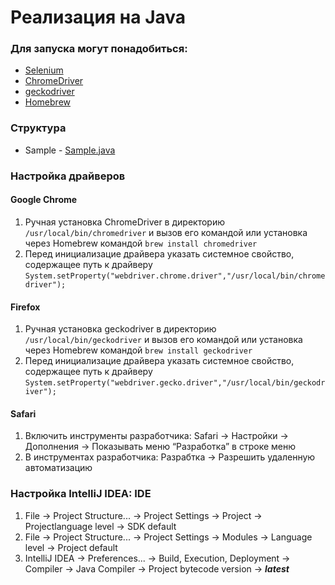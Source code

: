 # Реализация на Java

### Для запуска могут понадобиться:
- [Selenium](https://www.selenium.dev/downloads/ "Selenium download")
- [ChromeDriver](https://chromedriver.chromium.org/downloads "ChromeDriver download")
- [geckodriver](https://github.com/mozilla/geckodriver/releases "geckodriver download")
- [Homebrew](https://brew.sh/index_ru "Homebrew download")

### Структура

- Sample - [Sample.java](main/technoserv/selenium/Sample.java "Sample.java")

### Настройка драйверов

#### Google Chrome

1. Ручная установка ChromeDriver в директорию `/usr/local/bin/chromedriver` и вызов его командой или установка через Homebrew командой `brew install chromedriver`
2. Перед инициализацие драйвера указать системное свойство, содержащее путь к драйверу `System.setProperty("webdriver.chrome.driver","/usr/local/bin/chromedriver");`

#### Firefox

1. Ручная установка geckodriver в директорию `/usr/local/bin/geckodriver` и вызов его командой или установка через Homebrew командой `brew install geckodriver`
2. Перед инициализацие драйвера указать системное свойство, содержащее путь к драйверу `System.setProperty("webdriver.gecko.driver","/usr/local/bin/geckodriver");`

#### Safari

1. Включить инструменты разработчика: Safari -> Настройки -> Дополнения -> Показывать меню “Разработка” в строке меню
2. В инструментах разработчика: Разрабтка -> Разрешить удаленную автоматизацию

### Настройка IntelliJ IDEA: IDE

1. File -> Project Structure... -> Project Settings -> Project -> Projectlanguage level -> SDK default
2. File -> Project Structure... -> Project Settings -> Modules -> Language level -> Project default
3. IntelliJ IDEA -> Preferences... -> Build, Execution, Deployment -> Compiler -> Java Compiler -> Project bytecode version -> ***latest*** 